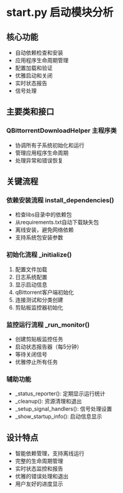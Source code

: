 # start.py 启动模块分析

## 核心功能
- 自动依赖检查和安装
- 应用程序生命周期管理
- 配置加载和验证
- 优雅启动和关闭
- 实时状态报告
- 信号处理

## 主要类和接口

### QBittorrentDownloadHelper 主程序类
- 协调所有子系统初始化和运行
- 管理应用程序生命周期
- 处理异常和错误恢复

## 关键流程

### 依赖安装流程 install_dependencies()
- 检查libs目录中的依赖包
- 从requirements.txt自动下载缺失包
- 离线安装，避免网络依赖
- 支持系统包安装参数

### 初始化流程 _initialize()
1. 配置文件加载
2. 日志系统配置
3. 显示启动信息
4. qBittorrent客户端初始化
5. 连接测试和分类创建
6. 剪贴板监控器初始化

### 监控运行流程 _run_monitor()
- 创建剪贴板监控任务
- 启动状态报告器（每5分钟）
- 等待关闭信号
- 优雅停止所有任务

### 辅助功能
- _status_reporter(): 定期显示运行统计
- _cleanup(): 资源清理和退出
- _setup_signal_handlers(): 信号处理设置
- _show_startup_info(): 启动信息显示

## 设计特点
- 智能依赖管理，支持离线运行
- 完整的生命周期管理
- 实时状态监控和报告
- 优雅的错误处理和退出
- 用户友好的进度显示